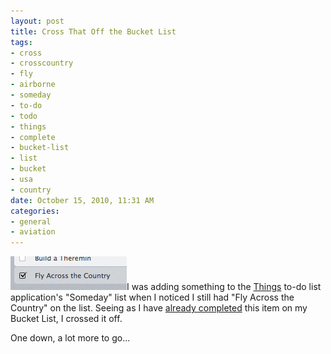 ```yaml
--- 
layout: post
title: Cross That Off the Bucket List
tags: 
- cross
- crosscountry
- fly
- airborne
- someday
- to-do
- todo
- things
- complete
- bucket-list
- list
- bucket
- usa
- country
date: October 15, 2010, 11:31 AM
categories: 
- general
- aviation
---
```

[![](/files/2010/10/things_completion.png "Cross Country Cross Off")](/files/2010/10/things_completion.png)I was adding something to the [Things](http://culturedcode.com/things/) to-do list application's "Someday" list when I noticed I still had "Fly Across the Country" on the list. Seeing as I have [already completed](http://airborne.revenir.org/) this item on my Bucket List, I crossed it off.

One down, a lot more to go...
